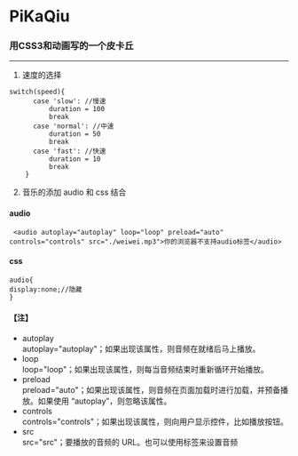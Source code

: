 # PiKaQiu
### 用CSS3和动画写的一个皮卡丘 
***
1. 速度的选择
```
switch(speed){
      case 'slow': //慢速
          duration = 100
          break
      case 'normal': //中速
          duration = 50
          break
      case 'fast': //快速
          duration = 10
          break
    }
 ```
 2. 音乐的添加 audio 和 css 结合
 #### audio
```
 <audio autoplay="autoplay" loop="loop" preload="auto" controls="controls" src="./weiwei.mp3">你的浏览器不支持audio标签</audio>
```
#### css
```
audio{
display:none;//隐藏
}
```
#### 【注】
- autoplay  
autoplay="autoplay"；如果出现该属性，则音频在就绪后马上播放。
- loop  
loop="loop"；如果出现该属性，则每当音频结束时重新循环开始播放。
- preload  
preload="auto"；如果出现该属性，则音频在页面加载时进行加载，并预备播放。如果使用 “autoplay”，则忽略该属性。
- controls  
controls="controls"；如果出现该属性，则向用户显示控件，比如播放按钮。
- src  
src="src"；要播放的音频的 URL。也可以使用<source>标签来设置音频
